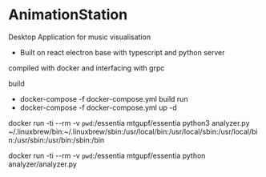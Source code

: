 # AnimationStation
Desktop Application for music visualisation

- Built on react electron base with typescript and python server

compiled with docker and interfacing with grpc


build
- docker-compose -f docker-compose.yml build
run
- docker-compose -f docker-compose.yml up -d



docker run -ti --rm -v `pwd`:/essentia mtgupf/essentia python3 analyzer.py
~/.linuxbrew/bin:~/.linuxbrew/sbin:/usr/local/bin:/usr/local/sbin:/usr/local/bin:/usr/sbin:/usr/bin:/sbin:/bin


 docker run -ti --rm -v `pwd`:/essentia mtgupf/essentia python analyzer/analyzer.py
